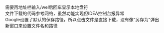 需要再地址栏输入/wel后回车显示本地盘符<br>
文件下载的代码参考网络，虽然功能实现但IDEA控制台报异常<br>
Google设置了默认的保存路径，所以点击文件是直接下载，没有像“另存为”弹出新窗口来设置文件名和路径
